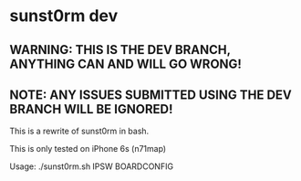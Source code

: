 # sunst0rm dev

## WARNING: THIS IS THE DEV BRANCH, ANYTHING CAN AND WILL GO WRONG!

## NOTE: ANY ISSUES SUBMITTED USING THE DEV BRANCH WILL BE IGNORED!

This is a rewrite of sunst0rm in bash.

This is only tested on iPhone 6s (n71map)

Usage: ./sunst0rm.sh IPSW BOARDCONFIG